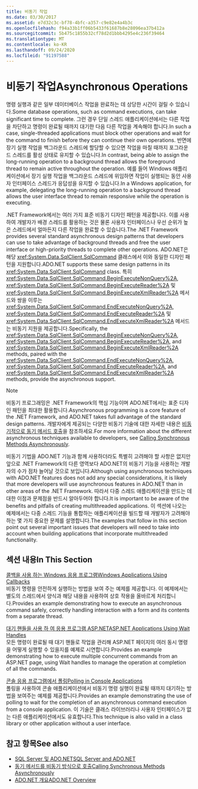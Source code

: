 ```yaml
---
title: 비동기 작업
ms.date: 03/30/2017
ms.assetid: e7d32c3c-bf78-4bfc-a357-c9e82e4a4b3c
ms.openlocfilehash: f94a33b1ff06b5433f61687b8e28096ea37b412a
ms.sourcegitcommit: 5b475c1855b32cf78d2d1bbb4295e4c236f39464
ms.translationtype: MT
ms.contentlocale: ko-KR
ms.lasthandoff: 09/24/2020
ms.locfileid: "91197588"
---
```

# <a name="asynchronous-operations"></a><span data-ttu-id="08e97-102">비동기 작업</span><span class="sxs-lookup"><span data-stu-id="08e97-102">Asynchronous Operations</span></span>

<span data-ttu-id="08e97-103">명령 실행과 같은 일부 데이터베이스 작업을 완료하는 데 상당한 시간이 걸릴 수 있습니다.</span><span class="sxs-lookup"><span data-stu-id="08e97-103">Some database operations, such as command executions, can take significant time to complete.</span></span> <span data-ttu-id="08e97-104">그런 경우 단일 스레드 애플리케이션에서는 다른 작업을 차단하고 명령이 완료될 때까지 대기한 다음 다른 작업을 계속해야 합니다.</span><span class="sxs-lookup"><span data-stu-id="08e97-104">In such a case, single-threaded applications must block other operations and wait for the command to finish before they can continue their own operations.</span></span> <span data-ttu-id="08e97-105">반면에 장기 실행 작업을 백그라운드 스레드에 할당할 수 있으면 작업을 마칠 때까지 포그라운드 스레드를 활성 상태로 유지할 수 있습니다.</span><span class="sxs-lookup"><span data-stu-id="08e97-105">In contrast, being able to assign the long-running operation to a background thread allows the foreground thread to remain active throughout the operation.</span></span> <span data-ttu-id="08e97-106">예를 들어 Windows 애플리케이션에서 장기 실행 작업을 백그라운드 스레드에 위임하면 작업이 실행되는 동안 사용자 인터페이스 스레드가 응답성을 유지할 수 있습니다.</span><span class="sxs-lookup"><span data-stu-id="08e97-106">In a Windows application, for example, delegating the long-running operation to a background thread allows the user interface thread to remain responsive while the operation is executing.</span></span>  
  
 <span data-ttu-id="08e97-107">.NET Framework에서는 여러 가지 표준 비동기 디자인 패턴을 제공합니다. 이를 사용하여 개발자가 배경 스레드를 활용하는 것은 물론 사용자 인터페이스나 우선 순위가 높은 스레드에서 얼마든지 다른 작업을 완료할 수 있습니다.</span><span class="sxs-lookup"><span data-stu-id="08e97-107">The .NET Framework provides several standard asynchronous design patterns that developers can use to take advantage of background threads and free the user interface or high-priority threads to complete other operations.</span></span> <span data-ttu-id="08e97-108">ADO.NET은 해당 <xref:System.Data.SqlClient.SqlCommand> 클래스에서 이와 동일한 디자인 패턴을 지원합니다.</span><span class="sxs-lookup"><span data-stu-id="08e97-108">ADO.NET supports these same design patterns in its <xref:System.Data.SqlClient.SqlCommand> class.</span></span> <span data-ttu-id="08e97-109">특히 <xref:System.Data.SqlClient.SqlCommand.BeginExecuteNonQuery%2A>, <xref:System.Data.SqlClient.SqlCommand.BeginExecuteReader%2A> 및 <xref:System.Data.SqlClient.SqlCommand.BeginExecuteXmlReader%2A> 메서드와 쌍을 이루는 <xref:System.Data.SqlClient.SqlCommand.EndExecuteNonQuery%2A>, <xref:System.Data.SqlClient.SqlCommand.EndExecuteReader%2A> 및 <xref:System.Data.SqlClient.SqlCommand.EndExecuteXmlReader%2A> 메서드는 비동기 지원을 제공합니다.</span><span class="sxs-lookup"><span data-stu-id="08e97-109">Specifically, the <xref:System.Data.SqlClient.SqlCommand.BeginExecuteNonQuery%2A>, <xref:System.Data.SqlClient.SqlCommand.BeginExecuteReader%2A>, and <xref:System.Data.SqlClient.SqlCommand.BeginExecuteXmlReader%2A> methods, paired with the <xref:System.Data.SqlClient.SqlCommand.EndExecuteNonQuery%2A>, <xref:System.Data.SqlClient.SqlCommand.EndExecuteReader%2A>, and <xref:System.Data.SqlClient.SqlCommand.EndExecuteXmlReader%2A> methods, provide the asynchronous support.</span></span>  
  
> [!NOTE]
> <span data-ttu-id="08e97-110">비동기 프로그래밍은 .NET Framework의 핵심 기능이며 ADO.NET에서는 표준 디자인 패턴을 최대한 활용합니다.</span><span class="sxs-lookup"><span data-stu-id="08e97-110">Asynchronous programming is a core feature of the .NET Framework, and ADO.NET takes full advantage of the standard design patterns.</span></span> <span data-ttu-id="08e97-111">개발자에게 제공되는 다양한 비동기 기술에 대한 자세한 내용은 [비동기적으로 동기 메서드 호출](../../../../standard/asynchronous-programming-patterns/calling-synchronous-methods-asynchronously.md)을 참조하세요.</span><span class="sxs-lookup"><span data-stu-id="08e97-111">For more information about the different asynchronous techniques available to developers, see [Calling Synchronous Methods Asynchronously](../../../../standard/asynchronous-programming-patterns/calling-synchronous-methods-asynchronously.md).</span></span>  
  
 <span data-ttu-id="08e97-112">비동기 기법을 ADO.NET 기능과 함께 사용하더라도 특별히 고려해야 할 사항은 없지만 앞으로 .NET Framework의 다른 영역보다 ADO.NET의 비동기 기능을 사용하는 개발자의 수가 점차 늘어날 것으로 보입니다.</span><span class="sxs-lookup"><span data-stu-id="08e97-112">Although using asynchronous techniques with ADO.NET features does not add any special considerations, it is likely that more developers will use asynchronous features in ADO.NET than in other areas of the .NET Framework.</span></span> <span data-ttu-id="08e97-113">따라서 다중 스레드 애플리케이션을 만드는 데 대한 이점과 문제점을 반드시 알아두어야 합니다.</span><span class="sxs-lookup"><span data-stu-id="08e97-113">It is important to be aware of the benefits and pitfalls of creating multithreaded applications.</span></span> <span data-ttu-id="08e97-114">이 섹션에 나오는 예제에서는 다중 스레드 기능을 통합하는 애플리케이션을 빌드할 때 개발자가 고려해야 하는 몇 가지 중요한 문제를 설명합니다.</span><span class="sxs-lookup"><span data-stu-id="08e97-114">The examples that follow in this section point out several important issues that developers will need to take into account when building applications that incorporate multithreaded functionality.</span></span>  
  
## <a name="in-this-section"></a><span data-ttu-id="08e97-115">섹션 내용</span><span class="sxs-lookup"><span data-stu-id="08e97-115">In This Section</span></span>  

 [<span data-ttu-id="08e97-116">콜백을 사용 하는 Windows 응용 프로그램</span><span class="sxs-lookup"><span data-stu-id="08e97-116">Windows Applications Using Callbacks</span></span>](windows-applications-using-callbacks.md)  
 <span data-ttu-id="08e97-117">비동기 명령을 안전하게 실행하는 방법을 보여 주는 예제를 제공합니다. 이 예제에서는 별도의 스레드에서 양식과 해당 내용을 사용하여 상호 작용을 올바르게 처리합니다.</span><span class="sxs-lookup"><span data-stu-id="08e97-117">Provides an example demonstrating how to execute an asynchronous command safely, correctly handling interaction with a form and its contents from a separate thread.</span></span>  
  
 [<span data-ttu-id="08e97-118">대기 핸들을 사용 하 여 응용 프로그램 ASP.NET</span><span class="sxs-lookup"><span data-stu-id="08e97-118">ASP.NET Applications Using Wait Handles</span></span>](aspnet-apps-using-wait-handles.md)  
 <span data-ttu-id="08e97-119">모든 명령이 완료될 때 대기 핸들로 작업을 관리해 ASP.NET 페이지의 여러 동시 명령을 어떻게 실행할 수 있을지를 예제로 시연합니다.</span><span class="sxs-lookup"><span data-stu-id="08e97-119">Provides an example demonstrating how to execute multiple concurrent commands from an ASP.NET page, using Wait handles to manage the operation at completion of all the commands.</span></span>  
  
 [<span data-ttu-id="08e97-120">콘솔 응용 프로그램에서 폴링</span><span class="sxs-lookup"><span data-stu-id="08e97-120">Polling in Console Applications</span></span>](polling-in-console-applications.md)  
 <span data-ttu-id="08e97-121">폴링을 사용하여 콘솔 애플리케이션에서 비동기 명령 실행이 완료될 때까지 대기하는 방법을 보여주는 예제를 제공합니다.</span><span class="sxs-lookup"><span data-stu-id="08e97-121">Provides an example demonstrating the use of polling to wait for the completion of an asynchronous command execution from a console application.</span></span> <span data-ttu-id="08e97-122">이 기술은 클래스 라이브러리나 사용자 인터페이스가 없는 다른 애플리케이션에서도 유효합니다.</span><span class="sxs-lookup"><span data-stu-id="08e97-122">This technique is also valid in a class library or other application without a user interface.</span></span>  
  
## <a name="see-also"></a><span data-ttu-id="08e97-123">참고 항목</span><span class="sxs-lookup"><span data-stu-id="08e97-123">See also</span></span>

- [<span data-ttu-id="08e97-124">SQL Server 및 ADO.NET</span><span class="sxs-lookup"><span data-stu-id="08e97-124">SQL Server and ADO.NET</span></span>](index.md)
- [<span data-ttu-id="08e97-125">동기 메서드를 비동기 방식으로 호출</span><span class="sxs-lookup"><span data-stu-id="08e97-125">Calling Synchronous Methods Asynchronously</span></span>](../../../../standard/asynchronous-programming-patterns/calling-synchronous-methods-asynchronously.md)
- [<span data-ttu-id="08e97-126">ADO.NET 개요</span><span class="sxs-lookup"><span data-stu-id="08e97-126">ADO.NET Overview</span></span>](../ado-net-overview.md)
